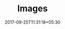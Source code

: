 ---
title: "Images"
date: 2017-09-25T11:31:18+05:30
layout: images
status: "In Process"
property: "Chalston Beach Resort"
url: /details/images/chalston-beach-resort/
slug: "chalston-beach-resort/"

mainmenu:
 details: true
 images: true


---